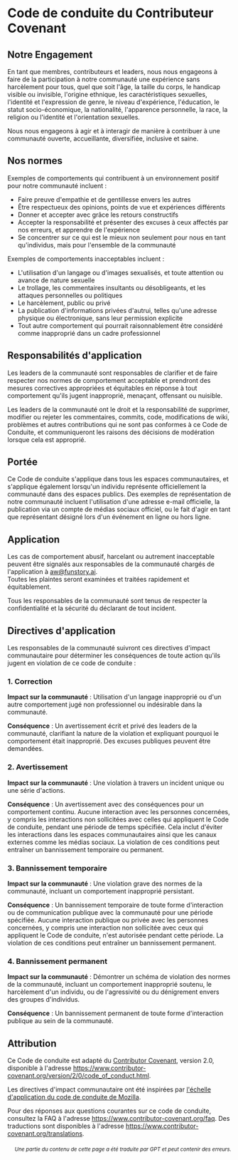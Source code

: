 # Code de conduite du Contributeur Covenant

## Notre Engagement

En tant que membres, contributeurs et leaders, nous nous engageons à faire de la participation à notre communauté une expérience sans harcèlement pour tous, quel que soit l'âge, la taille du corps, le handicap visible ou invisible, l'origine ethnique, les caractéristiques sexuelles, l'identité et l'expression de genre, le niveau d'expérience, l'éducation, le statut socio-économique, la nationalité, l'apparence personnelle, la race, la religion ou l'identité et l'orientation sexuelles.

Nous nous engageons à agir et à interagir de manière à contribuer à une communauté ouverte, accueillante, diversifiée, inclusive et saine.

## Nos normes

Exemples de comportements qui contribuent à un environnement positif pour notre communauté incluent :

* Faire preuve d'empathie et de gentillesse envers les autres
* Être respectueux des opinions, points de vue et expériences différents
* Donner et accepter avec grâce les retours constructifs
* Accepter la responsabilité et présenter des excuses à ceux affectés par nos erreurs, et apprendre de l'expérience
* Se concentrer sur ce qui est le mieux non seulement pour nous en tant qu'individus, mais pour l'ensemble de la communauté

Exemples de comportements inacceptables incluent :

* L'utilisation d'un langage ou d'images sexualisés, et toute attention ou avance de nature sexuelle  
* Le trollage, les commentaires insultants ou désobligeants, et les attaques personnelles ou politiques  
* Le harcèlement, public ou privé  
* La publication d'informations privées d'autrui, telles qu'une adresse physique ou électronique, sans leur permission explicite  
* Tout autre comportement qui pourrait raisonnablement être considéré comme inapproprié dans un cadre professionnel

## Responsabilités d'application

Les leaders de la communauté sont responsables de clarifier et de faire respecter nos normes de comportement acceptable et prendront des mesures correctives appropriées et équitables en réponse à tout comportement qu'ils jugent inapproprié, menaçant, offensant ou nuisible.

Les leaders de la communauté ont le droit et la responsabilité de supprimer, modifier ou rejeter les commentaires, commits, code, modifications de wiki, problèmes et autres contributions qui ne sont pas conformes à ce Code de Conduite, et communiqueront les raisons des décisions de modération lorsque cela est approprié.

## Portée

Ce Code de conduite s'applique dans tous les espaces communautaires, et s'applique également lorsqu'un individu représente officiellement la communauté dans des espaces publics. Des exemples de représentation de notre communauté incluent l'utilisation d'une adresse e-mail officielle, la publication via un compte de médias sociaux officiel, ou le fait d'agir en tant que représentant désigné lors d'un événement en ligne ou hors ligne.

## Application

Les cas de comportement abusif, harcelant ou autrement inacceptable peuvent être signalés aux responsables de la communauté chargés de l'application à aw@funstory.ai.  
Toutes les plaintes seront examinées et traitées rapidement et équitablement.  

Tous les responsables de la communauté sont tenus de respecter la confidentialité et la sécurité du déclarant de tout incident.

## Directives d'application

Les responsables de la communauté suivront ces directives d'impact communautaire pour déterminer
les conséquences de toute action qu'ils jugent en violation de ce code de conduite :

### 1. Correction

**Impact sur la communauté** : Utilisation d'un langage inapproprié ou d'un autre comportement jugé non professionnel ou indésirable dans la communauté.

**Conséquence** : Un avertissement écrit et privé des leaders de la communauté, clarifiant la nature de la violation et expliquant pourquoi le comportement était inapproprié. Des excuses publiques peuvent être demandées.

### 2. Avertissement

**Impact sur la communauté** : Une violation à travers un incident unique ou une série d'actions.

**Conséquence** : Un avertissement avec des conséquences pour un comportement continu. Aucune interaction avec les personnes concernées, y compris les interactions non sollicitées avec celles qui appliquent le Code de conduite, pendant une période de temps spécifiée. Cela inclut d'éviter les interactions dans les espaces communautaires ainsi que les canaux externes comme les médias sociaux. La violation de ces conditions peut entraîner un bannissement temporaire ou permanent.

### 3. Bannissement temporaire

**Impact sur la communauté** : Une violation grave des normes de la communauté, incluant un comportement inapproprié persistant.

**Conséquence** : Un bannissement temporaire de toute forme d'interaction ou de communication publique avec la communauté pour une période spécifiée. Aucune interaction publique ou privée avec les personnes concernées, y compris une interaction non sollicitée avec ceux qui appliquent le Code de conduite, n'est autorisée pendant cette période. La violation de ces conditions peut entraîner un bannissement permanent.

### 4. Bannissement permanent

**Impact sur la communauté** : Démontrer un schéma de violation des normes de la communauté, incluant un comportement inapproprié soutenu, le harcèlement d'un individu, ou de l'agressivité ou du dénigrement envers des groupes d'individus.

**Conséquence** : Un bannissement permanent de toute forme d'interaction publique au sein de la communauté.

## Attribution

Ce Code de conduite est adapté du [Contributor Covenant][homepage],
version 2.0, disponible à l'adresse
https://www.contributor-covenant.org/version/2/0/code_of_conduct.html.

Les directives d'impact communautaire ont été inspirées par [l'échelle d'application du code de conduite de Mozilla](https://github.com/mozilla/diversity).

[homepage]: https://www.contributor-covenant.org

Pour des réponses aux questions courantes sur ce code de conduite, consultez la FAQ à l'adresse
https://www.contributor-covenant.org/faq. Des traductions sont disponibles à l'adresse
https://www.contributor-covenant.org/translations.

<div align="right"> 
<h6><small>Une partie du contenu de cette page a été traduite par GPT et peut contenir des erreurs.</small></h6>